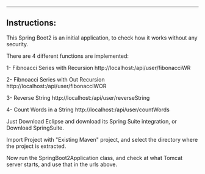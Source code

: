 
-------------
Instructions:
-------------

This Spring Boot2 is an initial application, to check how it works without any security.

There are 4 different functions are implemented:

1- Fibnoacci Series with Recursion
http://localhost:<port>/api/user/fibonacciWR

2- Fibnoacci Series with Out Recursion
http://localhost:<port>/api/user/fibonacciWOR

3- Reverse String 
http://localhost:<port>/api/user/reverseString

4- Count Words in a String
http://localhost:<port>/api/user/countWords


Just Download Eclipse and download its Spring Suite integration, 
or 
Download SpringSuite.

Import Project with "Existing Maven" project, and select the directory where the project is extracted.

Now run the SpringBoot2Application class, and check at what <port> Tomcat server starts, and use that
<port> in the urls above. 
